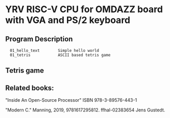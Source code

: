 # YRV RISC-V CPU for OMDAZZ board with VGA and PS/2 keyboard

## Program Description
```
  01_hello_text        Simple hello world 
  01_tetris            ASCII based tetris game
```

## Tetris game 

## Related books:
"Inside An Open-Source Processor" ISBN 978-3-89576-443-1

"Modern C." Manning, 2019, 9781617295812. ffhal-02383654 Jens Gustedt. 



